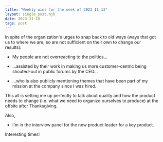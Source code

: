 ```yaml
---
title: "Weekly wins for the week of 2023 11 13"
layout: single_post.njk
date: 2023-11-18
tags: post
---
```


In spite of the organization's urges to snap back to old ways (ways that got us to where we are, so are not sufficient on their own to change our results):

- My people are not overreacting to the politics…

- …assisted by their work in making us more customer-centric being shouted-out in public forums by the CEO…

- …who is also publicly mentioning themes that have been part of my mission at the company since I was hired.

This all is setting me up perfectly to talk about quality and how the product needs to change (i.e. what we need to organize ourselves to produce) at the offsite after Thanksgiving.

Also,

- I'm in the interview panel for the new product leader for a key product.

Interesting times!
